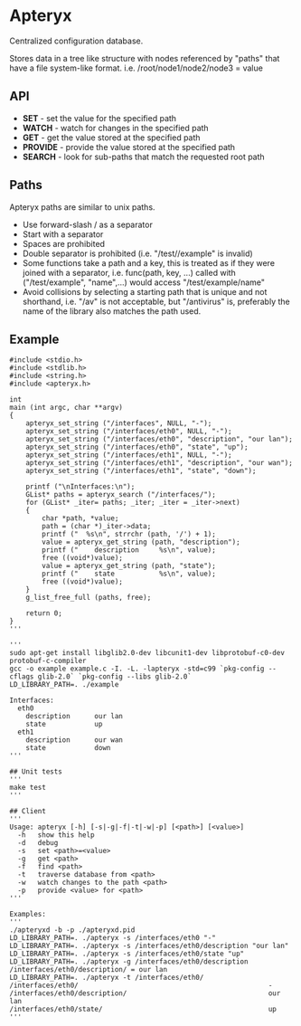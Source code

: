 # Apteryx
Centralized configuration database.

Stores data in a tree like structure with nodes referenced by
"paths" that have a file system-like format.
i.e. /root/node1/node2/node3 = value

## API
* **SET** - set the value for the specified path
* **WATCH** - watch for changes in the specified path
* **GET** - get the value stored at the specified path
* **PROVIDE** - provide the value stored at the specified path
* **SEARCH** - look for sub-paths that match the requested root path

## Paths
Apteryx paths are similar to unix paths.
* Use forward-slash / as a separator
* Start with a separator
* Spaces are prohibited
* Double separator is prohibited (i.e. "/test//example" is invalid)
* Some functions take a path and a key, this is treated as if they were joined with a separator, i.e. func(path, key, ...) called with ("/test/example", "name",...) would access "/test/example/name"
* Avoid collisions by selecting a starting path that is unique and not shorthand, i.e. "/av" is not acceptable, but "/antivirus" is, preferably the name of the library also matches the path used. 

## Example
```
#include <stdio.h>
#include <stdlib.h>
#include <string.h>
#include <apteryx.h>

int
main (int argc, char **argv)
{
    apteryx_set_string ("/interfaces", NULL, "-");
    apteryx_set_string ("/interfaces/eth0", NULL, "-");
    apteryx_set_string ("/interfaces/eth0", "description", "our lan");
    apteryx_set_string ("/interfaces/eth0", "state", "up");
    apteryx_set_string ("/interfaces/eth1", NULL, "-");
    apteryx_set_string ("/interfaces/eth1", "description", "our wan");
    apteryx_set_string ("/interfaces/eth1", "state", "down");

    printf ("\nInterfaces:\n");
    GList* paths = apteryx_search ("/interfaces/");
    for (GList* _iter= paths; _iter; _iter = _iter->next)
    {
        char *path, *value;
        path = (char *)_iter->data;
        printf ("  %s\n", strrchr (path, '/') + 1);
        value = apteryx_get_string (path, "description");
        printf ("    description     %s\n", value);
        free ((void*)value);
        value = apteryx_get_string (path, "state");
        printf ("    state           %s\n", value);
        free ((void*)value);
    }
    g_list_free_full (paths, free);

    return 0;
}
'''

'''
sudo apt-get install libglib2.0-dev libcunit1-dev libprotobuf-c0-dev protobuf-c-compiler
gcc -o example example.c -I. -L. -lapteryx -std=c99 `pkg-config --cflags glib-2.0` `pkg-config --libs glib-2.0`
LD_LIBRARY_PATH=. ./example

Interfaces:
  eth0
    description      our lan
    state            up
  eth1
    description      our wan
    state            down
'''

## Unit tests
'''
make test
'''

## Client
'''
Usage: apteryx [-h] [-s|-g|-f|-t|-w|-p] [<path>] [<value>]
  -h   show this help
  -d   debug
  -s   set <path>=<value>
  -g   get <path>
  -f   find <path>
  -t   traverse database from <path>
  -w   watch changes to the path <path>
  -p   provide <value> for <path>
'''

Examples:
'''
./apteryxd -b -p ./apteryxd.pid
LD_LIBRARY_PATH=. ./apteryx -s /interfaces/eth0 "-"
LD_LIBRARY_PATH=. ./apteryx -s /interfaces/eth0/description "our lan"
LD_LIBRARY_PATH=. ./apteryx -s /interfaces/eth0/state "up"
LD_LIBRARY_PATH=. ./apteryx -g /interfaces/eth0/description
/interfaces/eth0/description/ = our lan
LD_LIBRARY_PATH=. ./apteryx -t /interfaces/eth0/
/interfaces/eth0/                                               -
/interfaces/eth0/description/                                   our lan
/interfaces/eth0/state/                                         up
'''
